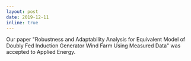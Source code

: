 ```yaml
---
layout: post
date: 2019-12-11
inline: true
---
```


Our paper "Robustness and Adaptability Analysis for Equivalent Model of Doubly Fed Induction Generator Wind Farm Using Measured Data" was accepted to Applied Energy. <!--:sparkles: :smile:-->
